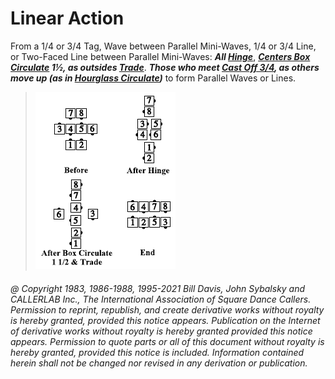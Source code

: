 
# Linear Action

From a 1/4 or 3/4 Tag, Wave between Parallel
Mini-Waves, 1/4 or 3/4 Line, or Two-Faced Line
between Parallel Mini-Waves: ***All [Hinge](../ms/hinge.md)***,
***[Centers Box Circulate](../b1/circulate.md) 1½,
as outsides [Trade](../b2/trade.md)***.
***Those who meet
[Cast Off 3/4](../ms/cast_off_three_quarters.md), as others move up (as in 
[Hourglass Circulate](../a2/hourglass_circulate.md))*** to
form Parallel Waves or Lines.

> 
> ![alt](linear_action.png)
> 

###### @ Copyright 1983, 1986-1988, 1995-2021 Bill Davis, John Sybalsky and CALLERLAB Inc., The International Association of Square Dance Callers. Permission to reprint, republish, and create derivative works without royalty is hereby granted, provided this notice appears. Publication on the Internet of derivative works without royalty is hereby granted provided this notice appears. Permission to quote parts or all of this document without royalty is hereby granted, provided this notice is included. Information contained herein shall not be changed nor revised in any derivation or publication.
